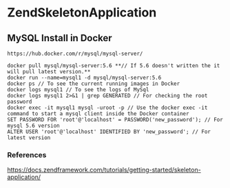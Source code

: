 # ZendSkeletonApplication

MySQL Install in Docker
-----------------------
    https://hub.docker.com/r/mysql/mysql-server/
    
    docker pull mysql/mysql-server:5.6 **// If 5.6 doesn't written the it will pull latest version.**
    docker run --name=mysql1 -d mysql/mysql-server:5.6
    docker ps // To see the current running images in Docker
    docker logs mysql1 // To see the logs of MySql
    docker logs mysql1 2>&1 | grep GENERATED // For checking the root password
    docker exec -it mysql1 mysql -uroot -p // Use the docker exec -it command to start a mysql client inside the Docker container
    SET PASSWORD FOR 'root'@'localhost' = PASSWORD('new_password'); // For mysql 5.6 version
    ALTER USER 'root'@'localhost' IDENTIFIED BY 'new_password'; // For latest version

### References
https://docs.zendframework.com/tutorials/getting-started/skeleton-application/
